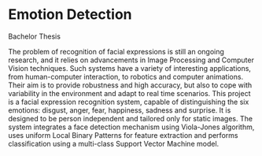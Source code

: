 # Emotion Detection
 Bachelor Thesis
 
The problem of recognition of facial expressions is still an ongoing research, and it relies on advancements in Image Processing and Computer Vision techniques. Such
systems have a variety of interesting applications, from human-computer interaction, to robotics and computer animations. Their aim is to provide robustness and high
accuracy, but also to cope with variability in the environment and adapt to real time scenarios. This project is a facial expression recognition system, capable of
distinguishing the six emotions: disgust, anger, fear, happiness, sadness and surprise. It is designed to be person independent and tailored only for static images. The
system integrates a face detection mechanism using Viola-Jones algorithm, uses uniform Local Binary Patterns for feature extraction and performs classification
using a multi-class Support Vector Machine model.
